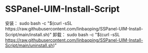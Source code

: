 # SSPanel-UIM-Install-Script
安装：
sudo bash -c "$(curl -sSL https://raw.githubusercontent.com/linbaoping/SSPanel-UIM-Install-Script/main/install.sh)"
卸载：
sudo bash -c "$(curl -sSL https://raw.githubusercontent.com/linbaoping/SSPanel-UIM-Install-Script/main/uninstall.sh)"